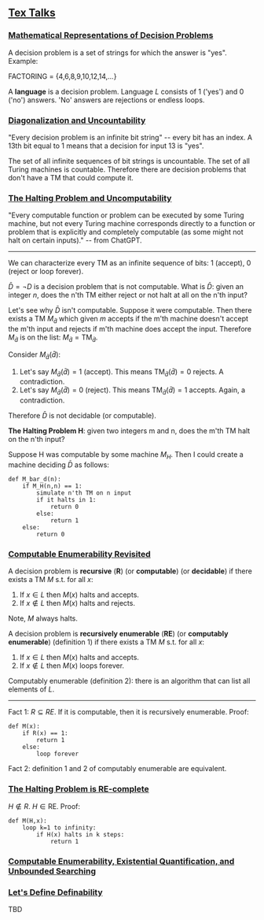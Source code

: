 ## [Tex Talks](https://www.youtube.com/@TexTalksSometimes)

### [Mathematical Representations of Decision Problems](https://www.youtube.com/watch?v=wxwxt8w60K0&ab_channel=TexTalks)

A decision problem is a set of strings for which the answer is "yes". Example:

FACTORING = {4,6,8,9,10,12,14,...}

A **language** is a decision problem. Language $L$ consists of 1 ('yes') and 0 ('no') answers. 'No' answers are rejections or endless loops.

### [Diagonalization and Uncountability](https://youtu.be/XFZQfdfZNGY?si=z_-zF2GKuKbeypFq&t=632)

"Every decision problem is an infinite bit string" -- every bit has an index. A 13th bit equal to 1 means that a decision for input 13 is "yes".

The set of all infinite sequences of bit strings is uncountable. The set of all Turing machines is countable. Therefore there are decision problems that don't have a TM that could compute it.

### [The Halting Problem and Uncomputability](https://www.youtube.com/watch?v=73mY82UOclc&ab_channel=TexTalks)

"Every computable function or problem can be executed by some Turing machine, but not every Turing machine corresponds directly to a function or problem that is explicitly and completely computable (as some might not halt on certain inputs)." -- from ChatGPT.

---

We can characterize every TM as an infinite sequence of bits: 1 (accept), 0 (reject or loop forever).

$\bar{D} = \neg D$ is a decision problem that is not computable. What is $\bar{D}$: given an integer $n$, does the n'th TM either reject or not halt at all on the n'th input?

Let's see why $\bar{D}$ isn't computable. Suppose it were computable. Then there exists a TM $M_{\bar{d}}$ which given $m$ accepts if the m'th machine doesn't accept the m'th input and rejects if m'th machine does accept the input. Therefore $M_{\bar{d}}$ is on the list: $M_{\bar{d}} = \text{TM}_{\bar{d}}$.

Consider $M_{\bar{d}}(\bar{d})$:

1. Let's say $M_{\bar{d}}(\bar{d}) = 1$ (accept). This means $\text{TM}_{\bar{d}}(\bar{d}) = 0$ rejects. A contradiction.
2. Let's say $M_{\bar{d}}(\bar{d}) = 0$ (reject). This means $\text{TM}_{\bar{d}}(\bar{d})=1$ accepts. Again, a contradiction.

Therefore $\bar{D}$ is not decidable (or computable).

**The Halting Problem H**: given two integers m and n, does the m'th TM halt on the n'th input?

Suppose H was computable by some machine $M_H$. Then I could create a machine deciding $\bar{D}$ as follows:

```
def M_bar_d(n):
    if M_H(n,n) == 1:
        simulate n'th TM on n input
        if it halts in 1:
            return 0
        else:
            return 1
    else:
        return 0
```

### [Computable Enumerability Revisited](https://www.youtube.com/watch?v=gzc89VL9rcc&t=1141s&ab_channel=TexTalks)

A decision problem is **recursive** (**R**) (or **computable**) (or **decidable**) if there exists a TM $M$ s.t. for all $x$:

1. If $x \in L$ then $M(x)$ halts and accepts.
2. If $x \notin L$ then $M(x)$ halts and rejects.

Note, $M$ always halts.

A decision problem is **recursively enumerable** (**RE**) (or **computably enumerable**) (definition 1) if there exists a TM $M$ s.t. for all $x$:

1. If $x \in L$ then $M(x)$ halts and accepts.
2. If $x \notin L$ then $M(x)$ loops forever.

Computably enumerable (definition 2): there is an algorithm that can list all elements of $L$.

---

Fact 1: $R \subseteq RE$. If it is computable, then it is recursively enumerable.
Proof:

```
def M(x):
    if R(x) == 1:
        return 1
    else:
        loop forever
```

Fact 2: definition 1 and 2 of computably enumerable are equivalent.

### [The Halting Problem is RE-complete](https://www.youtube.com/watch?v=VvKcxu9bFR4&ab_channel=TexTalks)

$H \notin R$. $H \in \text{RE}$. Proof:

```
def M(H,x):
    loop k=1 to infinity:
        if H(x) halts in k steps:
            return 1
```

### [Computable Enumerability, Existential Quantification, and Unbounded Searching](https://youtu.be/4_MMZrRQvjY?si=nV-9hm3gKnbVSO4n)



### [Let's Define Definability](https://www.youtube.com/watch?v=KRlFIm4AmJM&ab_channel=TexTalks)

TBD